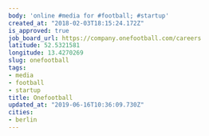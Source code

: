```yaml
---
body: 'online #media for #football; #startup'
created_at: "2018-02-03T18:15:24.172Z"
is_approved: true
job_board_url: https://company.onefootball.com/careers
latitude: 52.5321581
longitude: 13.4270269
slug: onefootball
tags:
- media
- football
- startup
title: Onefootball
updated_at: "2019-06-16T10:36:09.730Z"
cities:
- berlin
---
```

